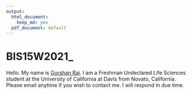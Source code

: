 ```yaml
---
output:
  html_document: 
    keep_md: yes
  pdf_document: default
---
```

# BIS15W2021_



Hello. My name is [Gurshan Rai](mailto:gsrai@ucdavis.edu). I am a Freshman Undeclared Life Sciences student at the University of California at Davis from Novato, California. Please email anytime if you wish to contact me. I will respond in due time.